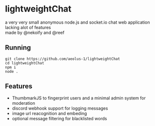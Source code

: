 # lightweightChat
a very very small anonymous node.js and socket.io chat web application lacking alot of features  
made by @nekoify and @reef  

## Running  
```
git clone https://github.com/aeolus-1/lightweightChat
cd lightweightChat
npm i
node .
```
  
## Features  
 - ThumbmarkJS to fingerprint users and a minimal admin system for moderation
 - discord webhook support for logging messages
 - image url reacognition and embeding
 - optional message filtering for blacklisted words 
